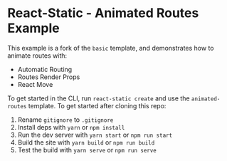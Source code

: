 # React-Static - Animated Routes Example

This example is a fork of the `basic` template, and demonstrates how to animate routes with:
- Automatic Routing
- Routes Render Props
- React Move

To get started in the CLI, run `react-static create` and use the `animated-routes` template.
To get started after cloning this repo:
  1. Rename `gitignore` to `.gitignore`
  2. Install deps with `yarn` or `npm install`
  3. Run the dev server with `yarn start` or `npm run start`
  4. Build the site with `yarn build` or `npm run build`
  5. Test the build with `yarn serve` or `npm run serve`
